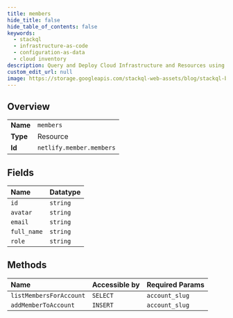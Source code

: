 ```yaml
---
title: members
hide_title: false
hide_table_of_contents: false
keywords:
  - stackql
  - infrastructure-as-code
  - configuration-as-data
  - cloud inventory
description: Query and Deploy Cloud Infrastructure and Resources using SQL
custom_edit_url: null
image: https://storage.googleapis.com/stackql-web-assets/blog/stackql-blog-post-featured-image.png
---
```

  
    

## Overview
<table><tbody>
<tr><td><b>Name</b></td><td><code>members</code></td></tr>
<tr><td><b>Type</b></td><td>Resource</td></tr>
<tr><td><b>Id</b></td><td><code>netlify.member.members</code></td></tr>
</tbody></table>

## Fields
| Name | Datatype |
|:-----|:---------|
| `id` | `string` |
| `avatar` | `string` |
| `email` | `string` |
| `full_name` | `string` |
| `role` | `string` |
## Methods
| Name | Accessible by | Required Params |
|:-----|:--------------|:----------------|
| `listMembersForAccount` | `SELECT` | `account_slug` |
| `addMemberToAccount` | `INSERT` | `account_slug` |
